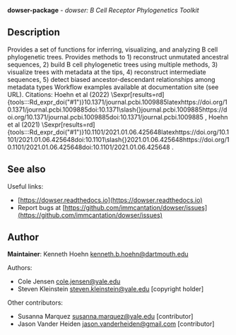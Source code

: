 **dowser-package** - *dowser: B Cell Receptor Phylogenetics Toolkit*

Description
--------------------

Provides a set of functions for inferring, visualizing, and analyzing B cell phylogenetic trees. Provides methods to 1) reconstruct unmutated ancestral sequences, 2) build B cell phylogenetic trees using multiple methods, 3) visualize trees with metadata at the tips, 4) reconstruct intermediate sequences, 5) detect biased ancestor-descendant relationships among metadata types Workflow examples available at documentation site (see URL). Citations: Hoehn et al (2022) \Sexpr[results=rd]{tools:::Rd_expr_doi("#1")}10.1371/journal.pcbi.1009885latexhttps://doi.org/10.1371/journal.pcbi.1009885doi:10.1371\slash{}journal.pcbi.1009885https://doi.org/10.1371/journal.pcbi.1009885doi:10.1371/journal.pcbi.1009885
, Hoehn et al (2021) \Sexpr[results=rd]{tools:::Rd_expr_doi("#1")}10.1101/2021.01.06.425648latexhttps://doi.org/10.1101/2021.01.06.425648doi:10.1101\slash{}2021.01.06.425648https://doi.org/10.1101/2021.01.06.425648doi:10.1101/2021.01.06.425648
.








See also
-------------------

Useful links:

+  [https://dowser.readthedocs.io](https://dowser.readthedocs.io)
+  Report bugs at [https://github.com/immcantation/dowser/issues](https://github.com/immcantation/dowser/issues)





Author
-------------------

**Maintainer**: Kenneth Hoehn [kenneth.b.hoehn@dartmouth.edu](kenneth.b.hoehn@dartmouth.edu)

Authors:

+  Cole Jensen [cole.jensen@yale.edu](cole.jensen@yale.edu)
+  Steven Kleinstein [steven.kleinstein@yale.edu](steven.kleinstein@yale.edu) [copyright holder]


Other contributors:

+  Susanna Marquez [susanna.marquez@yale.edu](susanna.marquez@yale.edu) [contributor]
+  Jason Vander Heiden [jason.vanderheiden@gmail.com](jason.vanderheiden@gmail.com) [contributor]







